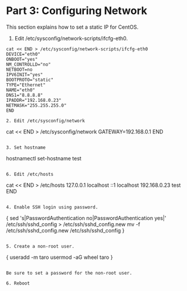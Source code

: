 # Part 3: Configuring Network

This section explains how to set a static IP for CentOS.

1. Edit /etc/sysconfig/network-scripts/ifcfg-eth0.

```
cat << END > /etc/sysconfig/network-scripts/ifcfg-eth0
DEVICE="eth0"
ONBOOT="yes"
NM_CONTROLLD="no"
NETBOOT=no
IPV6INIT="yes"
BOOTPROTO="static"
TYPE="Ethernet"
NAME="eth0"
DNS1="8.8.8.8"
IPADDR="192.168.0.23"
NETMASK="255.255.255.0"
END

2. Edit /etc/sysconfig/network

```
cat << END > /etc/sysconfig/network
GATEWAY=192.168.0.1
END
```

3. Set hostname

```
hostnamectl set-hostname test
```

6. Edit /etc/hosts

```
cat << END > /etc/hosts
127.0.0.1	localhost
::1		localhost
192.168.0.23	test
END
```

4. Enable SSH login using password.

```
{
sed 's|PasswordAuthentication no|PasswordAuthentication yes|' /etc/ssh/sshd_config > /etc/ssh/sshd_config.new
mv -f /etc/ssh/sshd_config.new /etc/ssh/sshd_config
}
```

5. Create a non-root user.

```
{
useradd -m taro
usermod -aG wheel taro
}
```

Be sure to set a password for the non-root user.

6. Reboot